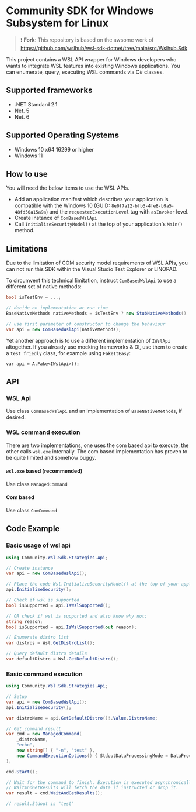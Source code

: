 # Community SDK for Windows Subsystem for Linux

> :exclamation: **Fork**: This repository is based on the awsome work of https://github.com/wslhub/wsl-sdk-dotnet/tree/main/src/Wslhub.Sdk

This project contains a WSL API wrapper for Windows developers who wants to integrate WSL 
features into existing Windows applications. You can enumerate, query, executing WSL commands via C# classes.

## Supported frameworks

- .NET Standard 2.1
- Net. 5
- Net. 6

## Supported Operating Systems

- Windows 10 x64 16299 or higher 
- Windows 11

## How to use

You will need the below items to use the WSL APIs.

- Add an application manifest which describes your application is compatible with the 
  Windows 10 (GUID: `8e0f7a12-bfb3-4fe8-b9a5-48fd50a15a9a`) and the `requestedExecutionLevel` tag with `asInvoker` level.
- Create instance of `ComBasedWslApi`
- Call `InitializeSecurityModel()` at the top of your application's `Main()` method.

## Limitations

Due to the limitation of COM security model requirements of WSL APIs, 
you can not run this SDK within the Visual Studio Test Explorer or LINQPAD.

To circumvent this technical limitation, instruct `ComBasedWslApi` to use a different set of native methods:

```csharp
bool isTestEnv = ...;

// decide on implementation at run time
BaseNativeMethods nativeMethods = isTestEnv ? new StubNativeMethods() : new Win32NativeMethods();

// use first parameter of constructor to change the behaviour
var api = new ComBasedWslApi(nativeMethods);
```

Yet another approach is to use a different implementation of `IWslApi` altogether.
If you already use mocking frameworks & DI, use them to create a `test friedly` class, for example using `FakeItEasy`:

```
var api = A.Fake<IWslApi>();
```

## API

### WSL Api

Use class `ComBasedWslApi` and an implementation of `BaseNativeMethods`, if desired.

### WSL command execution

There are two implementations, one uses the com based api to execute, the other calls `wsl.exe` internally.
The com based implementation has proven to be quite limited and somehow buggy.

#### `wsl.exe` based (recommended)

Use class `ManagedCommand`

#### Com based

Use class `ComCommand`

## Code Example

### Basic usage of wsl api

```csharp
using Community.Wsl.Sdk.Strategies.Api;

// Create instance
var api = new ComBasedWslApi();

// Place the code Wsl.InitializeSecurityModel() at the top of your application's Main() method.
api.InitializeSecurity();

// Check if wsl is supported
bool isSupported = api.IsWslSupported();

// OR check if wsl is supported and also know why not:
string reason;
bool isSupported = api.IsWslSupported(out reason);

// Enumerate distro list
var distros = Wsl.GetDistroList();

// Query default distro details
var defaultDistro = Wsl.GetDefaultDistro();
```

### Basic command execution

```csharp
using Community.Wsl.Sdk.Strategies.Api;

// Setup
var api = new ComBasedWslApi();
api.InitializeSecurity();

var distroName = api.GetDefaultDistro()!.Value.DistroName;

// Get command result 
var cmd = new ManagedCommand(
    _distroName,
    "echo",
    new string[] { "-n", "test" },
    new CommandExecutionOptions() { StdoutDataProcessingMode = DataProcessingMode.String }
);

cmd.Start(); 

// Wait for the command to finish. Execution is executed asynchronically!
// WaitAndGetResults will fetch the data if instructed or drop it.
var result = cmd.WaitAndGetResults();

// result.Stdout is "test"
```
